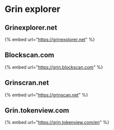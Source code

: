# Grin explorer

## Grinexplorer.net

{% embed url="https://grinexplorer.net" %}

## Blockscan.com

{% embed url="https://grin.blockscan.com" %}

## Grinscran.net

{% embed url="https://grinscan.net" %}

## Grin.tokenview.com

{% embed url="https://grin.tokenview.com/en" %}
